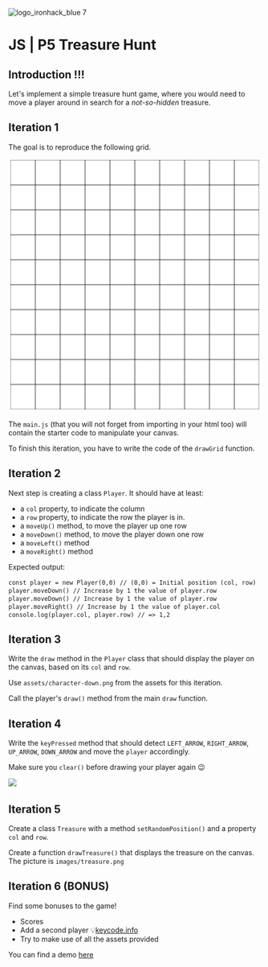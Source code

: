 ![logo_ironhack_blue 7](https://user-images.githubusercontent.com/23629340/40541063-a07a0a8a-601a-11e8-91b5-2f13e4e6b441.png)

# JS | P5 Treasure Hunt

## Introduction !!!

Let's implement a simple treasure hunt game, where you would need to move a player around in search for a *not-so-hidden* treasure.  

## Iteration 1

The goal is to reproduce the following grid.

![](https://github.com/ironhack-dev-squad-108/lab-canvas-treasure-hunt/blob/master/screenshots/grid.png?raw=true)

The `main.js` (that you will not forget from importing in your html too) will contain the starter code to manipulate your canvas.

To finish this iteration, you have to write the code of the `drawGrid` function.

## Iteration 2

Next step is creating a class `Player`. It should have at least:

- a `col` property, to indicate the column
- a `row` property, to indicate the row the player is in.
- a `moveUp()` method, to move the player up one row
- a `moveDown()` method, to move the player down one row
- a `moveLeft()` method
- a `moveRight()` method

Expected output:

```
const player = new Player(0,0) // (0,0) = Initial position (col, row)
player.moveDown() // Increase by 1 the value of player.row
player.moveDown() // Increase by 1 the value of player.row
player.moveRight() // Increase by 1 the value of player.col
console.log(player.col, player.row) // => 1,2
```

## Iteration 3

Write the `draw` method in the `Player` class that should display the player on the canvas, based on its `col` and `row`.

Use `assets/character-down.png` from the assets for this iteration.

Call the player's `draw()` method from the main `draw` function.

## Iteration 4

Write the `keyPressed` method that should detect `LEFT_ARROW`, `RIGHT_ARROW`, `UP_ARROW`, `DOWN_ARROW` and move the `player` accordingly.

Make sure you `clear()` before drawing your player again 😉

![](https://i.imgur.com/du6bc2G.png)

## Iteration 5

Create a class `Treasure` with a method `setRandomPosition()` and a property `col` and `row`.  

Create a function `drawTreasure()` that displays the treasure on the canvas. The picture is `images/treasure.png`



## Iteration 6 (BONUS)

Find some bonuses to the game!

- Scores
- Add a second player 💡[keycode.info](http://keycode.info/)
- Try to make use of all the assets provided

You can find a demo [here](https://ironhack-dev-squad-127.github.io/lab-canvas-treasure-hunt/solution-code/)
